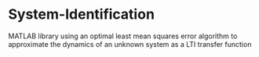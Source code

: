 # System-Identification
MATLAB library using an optimal least mean squares error algorithm to approximate the dynamics of an unknown system as a LTI transfer function
